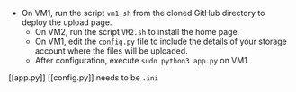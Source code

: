 - On VM1, run the script `vm1.sh` from the cloned GitHub directory to deploy the upload page.
    - On VM2, run the script `VM2.sh` to install the home page.
    - On VM1, edit the `config.py` file to include the details of your storage account where the files will be uploaded.
    - After configuration, execute `sudo python3 app.py` on VM1.



[[app.py]]
[[config.py]] needs to be `.ini`